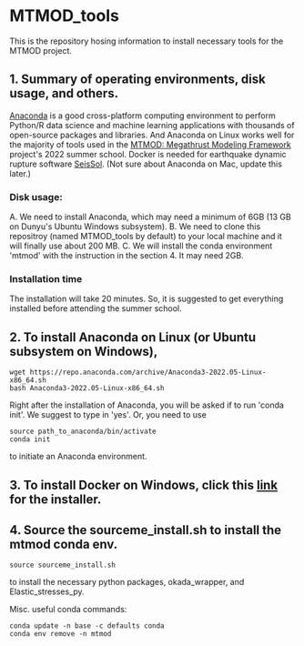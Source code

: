 # MTMOD_tools
This is the repository hosing information to install necessary tools for the MTMOD project.

## 1. Summary of operating environments, disk usage, and others.
[Anaconda](https://www.anaconda.com/) is a good cross-platform computing environment to perform Python/R data science and machine learning applications with thousands of open-source packages and libraries. And Anaconda on Linux works well for the majority of tools used in the [MTMOD: Megathrust Modeling Framework](https://sites.utexas.edu/mtmod/) project's 2022 summer school. Docker is needed for earthquake dynamic rupture software [SeisSol](https://www.seissol.org/). (Not sure about Anaconda on Mac, update this later.)

### Disk usage: 
A. We need to install Anaconda, which may need a minimum of 6GB (13 GB on Dunyu's Ubuntu Windows subsystem). 
B. We need to clone this repositroy (named MTMOD_tools by default) to your local machine and it will finally use about 200 MB.
C. We will install the conda environment 'mtmod' with the instruction in the section 4. It may need 2GB.

### Installation time
The installation will take 20 minutes. So, it is suggested to get everything installed before attending the summer school.

## 2. To install Anaconda on Linux (or Ubuntu subsystem on Windows),
```
wget https://repo.anaconda.com/archive/Anaconda3-2022.05-Linux-x86_64.sh
bash Anaconda3-2022.05-Linux-x86_64.sh
```
Right after the installation of Anaconda, you will be asked if to run 'conda init'. We suggest to type in 'yes'.
Or, you need to use 
```
source path_to_anaconda/bin/activate
conda init
```
to initiate an Anaconda environment. 

## 3. To install Docker on Windows, click this [link](https://desktop.docker.com/win/main/amd64/Docker%20Desktop%20Installer.exe?utm_source=docker&utm_medium=webreferral&utm_campaign=dd-smartbutton&utm_location=module) for the installer. 

## 4. Source the sourceme_install.sh to install the mtmod conda env. 
```
source sourceme_install.sh
```
to install the necessary python packages, okada_wrapper, and Elastic_stresses_py.

Misc.
useful conda commands:
```
conda update -n base -c defaults conda
conda env remove -n mtmod
```
